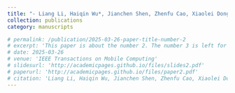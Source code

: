 ```yaml
---
title: "- Liang Li, Haiqin Wu*, Jianchen Shen, Zhenfu Cao, Xiaolei Dong. PGVMatch: Privacy-Preserving and Fine-Grained Crowdsourcing Task Matching with Lightweight On-Chain Public Verifiability. IEEE Transactions on Mobile Computing, 2025. (CCF A)"
collection: publications
category: manuscripts

# permalink: /publication/2025-03-26-paper-title-number-2
# excerpt: 'This paper is about the number 2. The number 3 is left for future work.'
# date: 2025-03-26
# venue: 'IEEE Transactions on Mobile Computing'
# slidesurl: 'http://academicpages.github.io/files/slides2.pdf'
# paperurl: 'http://academicpages.github.io/files/paper2.pdf'
# citation: 'Liang Li, Haiqin Wu, Jianchen Shen, Zhenfu Cao, Xiaolei Dong. PGVMatch: Privacy-Preserving and Fine-Grained Crowdsourcing Task Matching with Lightweight On-Chain Public Verifiability. IEEE Transactions on Mobile Computing, 2025. (CCF A)'
---
```


